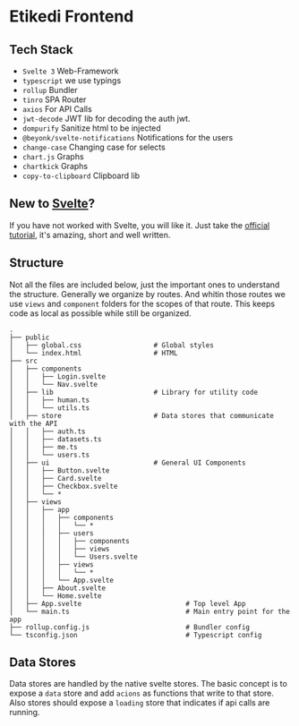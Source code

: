 # Etikedi Frontend

## Tech Stack

- `Svelte 3` Web-Framework
- `typescript` we use typings
- `rollup` Bundler
- `tinro` SPA Router
- `axios` For API Calls
- `jwt-decode` JWT lib for decoding the auth jwt.
- `dompurify` Sanitize html to be injected
- `@beyonk/svelte-notifications` Notifications for the users
- `change-case` Changing case for selects
- `chart.js` Graphs
- `chartkick` Graphs
- `copy-to-clipboard` Clipboard lib

## New to [Svelte](https://svelte.dev/)?

If you have not worked with Svelte, you will like it.
Just take the [official tutorial](https://svelte.dev/tutorial/basics), it's amazing, short and well written.

## Structure

Not all the files are included below, just the important ones to understand the structure.
Generally we organize by routes. And whitin those routes we use `views` and `component` folders for the scopes of that route. This keeps code as local as possible while still be organized.

```
.
├── public
│   ├── global.css                  # Global styles
│   └── index.html                  # HTML
├── src
│   ├── components
│   │   ├── Login.svelte
│   │   └── Nav.svelte
│   ├── lib                         # Library for utility code
│   │   ├── human.ts
│   │   └── utils.ts
│   ├── store                       # Data stores that communicate with the API
│   │   ├── auth.ts
│   │   ├── datasets.ts
│   │   ├── me.ts
│   │   └── users.ts
│   ├── ui                          # General UI Components
│   │   ├── Button.svelte
│   │   ├── Card.svelte
│   │   ├── Checkbox.svelte
│   │   └── *
│   ├── views
│   │   ├── app
│   │   │   ├── components
│   │   │   │   └── *
│   │   │   ├── users
│   │   │   │   ├── components
│   │   │   │   ├── views
│   │   │   │   └── Users.svelte
│   │   │   ├── views
│   │   │   │   └── *
│   │   │   └── App.svelte
│   │   ├── About.svelte
│   │   └── Home.svelte
│   ├── App.svelte                          # Top level App
│   └── main.ts                             # Main entry point for the app
├── rollup.config.js                        # Bundler config
└── tsconfig.json                           # Typescript config
```

## Data Stores

Data stores are handled by the native svelte stores.
The basic concept is to expose a `data` store and add `acions` as functions that write to that store.
Also stores should expose a `loading` store that indicates if api calls are running.
